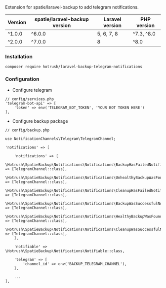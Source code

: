 Extension for spatie/laravel-backup to add telegram notifications.

| Version | spatie/laravel-backup version | Laravel version | PHP version |
|---------|-------------------------------|-----------------|-------------|
| ^1.0.0  | ^6.0.0                        | 5, 6, 7, 8      | ^7.3, ^8.0  |
| ^2.0.0  | ^7.0.0                        | 8               | ^8.0        |

### Installation

```
composer require hotrush/laravel-backup-telegram-notifications
```

### Configuration

- Configure telegram

```
// config/services.php
'telegram-bot-api' => [
    'token' => env('TELEGRAM_BOT_TOKEN', 'YOUR BOT TOKEN HERE')
],
```

- Configure backup package

```
// config/backup.php

use NotificationChannels\Telegram\TelegramChannel;

'notifications' => [

    'notifications' => [
        \Hotrush\SpatieBackup\Notifications\Notifications\BackupHasFailedNotification::class => [TelegramChannel::class],
        \Hotrush\SpatieBackup\Notifications\Notifications\UnhealthyBackupWasFoundNotification::class => [TelegramChannel::class],
        \Hotrush\SpatieBackup\Notifications\Notifications\CleanupHasFailedNotification::class => [TelegramChannel::class],
        \Hotrush\SpatieBackup\Notifications\Notifications\BackupWasSuccessfulNotification::class => [TelegramChannel::class],
        \Hotrush\SpatieBackup\Notifications\Notifications\HealthyBackupWasFoundNotification::class => [TelegramChannel::class],
        \Hotrush\SpatieBackup\Notifications\Notifications\CleanupWasSuccessfulNotification::class => [TelegramChannel::class],
    ],

    'notifiable' => \Hotrush\SpatieBackup\Notifications\Notifiable::class,

    'telegram' => [
        'channel_id' => env('BACKUP_TELEGRAM_CHANNEL'),
    ],

    ...
],
```